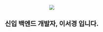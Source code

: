 <div align=center><img src="https://capsule-render.vercel.app/api?type=waving&color=0:F9CACC,100:8DA4D0&height=180&section=header&text=Hello!%20I'm%20SeoKyeong&fontSize=32&fontcolor=ffffff" /></div>
<div align=center>
<h2>신입 백엔드 개발자, 이서경 입니다.</h2>
</div>



<!--
**SeoKyeongLee/SeoKyeongLee** is a ✨ _special_ ✨ repository because its `README.md` (this file) appears on your GitHub profile.

Here are some ideas to get you started:

- 🔭 I’m currently working on ...
- 🌱 I’m currently learning ...
- 👯 I’m looking to collaborate on ...
- 🤔 I’m looking for help with ...
- 💬 Ask me about ...
- 📫 How to reach me: ...
- 😄 Pronouns: ...
- ⚡ Fun fact: ...
-->
